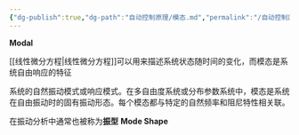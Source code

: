 ```yaml
---
{"dg-publish":true,"dg-path":"自动控制原理/模态.md","permalink":"/自动控制原理/模态/","dgPassFrontmatter":true,"noteIcon":"","created":"2024-05-21T15:20:28.418+08:00","updated":"2024-08-09T22:19:23.138+08:00"}
---
```


**Modal**

[[线性微分方程\|线性微分方程]]可以用来描述系统状态随时间的变化，而模态是系统自由响应的特征

系统的自然振动模式或响应模式。在多自由度系统或分布参数系统中，模态是系统在自由振动时的固有振动形态。每个模态都与特定的自然频率和阻尼特性相关联。

在振动分析中通常也被称为**振型**  **Mode Shape**
